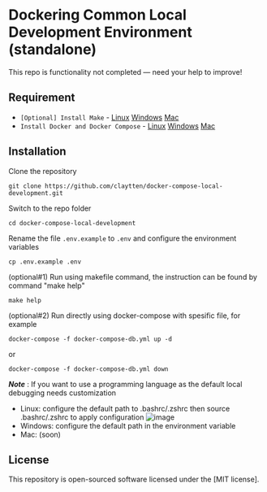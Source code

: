 Dockering Common Local Development Environment (standalone)
===============
This repo is functionality not completed — need your help to improve!

## Requirement
  * `[Optional] Install Make` - [Linux](https://ioflood.com/blog/install-make-command-linux/#:~:text=In%20most%20Linux%20distributions%2C%20the,command%20sudo%20yum%20install%20make%20.) [Windows](https://stackoverflow.com/questions/32127524/how-to-install-and-use-make-in-windows) [Mac](https://stackoverflow.com/questions/10265742/how-to-install-make-and-gcc-on-a-mac)
  * `Install Docker and Docker Compose` - [Linux](https://www.howtogeek.com/devops/how-to-install-docker-and-docker-compose-on-linux/) [Windows](https://www.ionos.com/digitalguide/server/configuration/install-docker-compose-on-windows/) [Mac](https://www.ionos.com/digitalguide/server/configuration/docker-compose-on-mac/)

## Installation
Clone the repository
```
git clone https://github.com/claytten/docker-compose-local-development.git
```
Switch to the repo folder
```
cd docker-compose-local-development
```
Rename the file `.env.example` to `.env` and configure the environment variables
```
cp .env.example .env
```
(optional#1) Run using makefile command, the instruction can be found by command "make help"
```
make help
```
(optional#2) Run directly using docker-compose with spesific file, for example
```
docker-compose -f docker-compose-db.yml up -d
```
or
```
docker-compose -f docker-compose-db.yml down
```

***Note*** : If you want to use a programming language as the default local debugging needs customization
- Linux: configure the default path to .bashrc/.zshrc then source .bashrc/.zshrc to apply configuration
  ![image](https://github.com/claytten/docker-compose-local-development/assets/38114768/215f8f5f-c7f1-48d7-9829-b712d857b0a3)
- Windows: configure the default path in the environment variable
- Mac: (soon)

## License 
This repository is open-sourced software licensed under the [MIT license].
